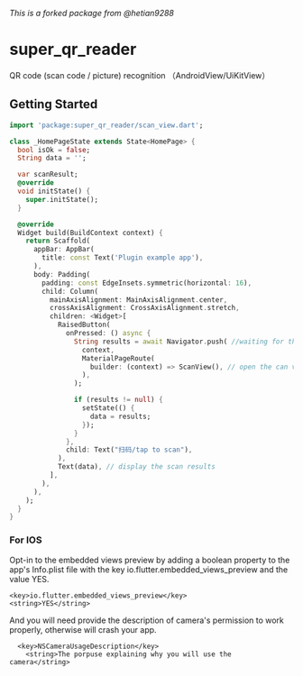 *This is a forked package from @hetian9288*

# super_qr_reader

QR code (scan code &#x2F; picture) recognition （AndroidView&#x2F;UiKitView）


## Getting Started

```dart
import 'package:super_qr_reader/scan_view.dart';

class _HomePageState extends State<HomePage> {
  bool isOk = false;
  String data = '';

  var scanResult;
  @override
  void initState() {
    super.initState();
  }

  @override
  Widget build(BuildContext context) {
    return Scaffold(
      appBar: AppBar(
        title: const Text('Plugin example app'),
      ),
      body: Padding(
        padding: const EdgeInsets.symmetric(horizontal: 16),
        child: Column(
          mainAxisAlignment: MainAxisAlignment.center,
          crossAxisAlignment: CrossAxisAlignment.stretch,
          children: <Widget>[
            RaisedButton(
              onPressed: () async {
                String results = await Navigator.push( //waiting for the scan results
                  context,
                  MaterialPageRoute(
                    builder: (context) => ScanView(), // open the can view
                  ),
                );

                if (results != null) {
                  setState(() {
                    data = results;
                  });
                }
              },
              child: Text("扫码/tap to scan"),
            ),
            Text(data), // display the scan results
          ],
        ),
      ),
    );
  }
} 
```

### For IOS
Opt-in to the embedded views preview by adding a boolean property to the app's Info.plist file with the key io.flutter.embedded_views_preview and the value YES.

	<key>io.flutter.embedded_views_preview</key>
	<string>YES</string>

And you will need provide the description of camera's permission to work properly, otherwise will crash your app.
``` 
  <key>NSCameraUsageDescription</key>
	<string>The porpuse explaining why you will use the camera</string>
```

